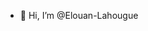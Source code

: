 - 👋 Hi, I’m @Elouan-Lahougue

<!---
Elouan-Lahougue/Elouan-Lahougue is a ✨ special ✨ repository because its `README.md` (this file) appears on your GitHub profile.
You can click the Preview link to take a look at your changes.
--->
